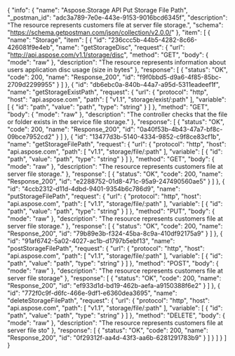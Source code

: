 {
  "info": {
    "name": "Aspose.Storage API Put Storage File Path",
    "_postman_id": "adc3a789-7e0e-443e-9153-9016bcd6345f",
    "description": "The resource represents customers file at server file storage.",
    "schema": "https://schema.getpostman.com/json/collection/v2.0.0/"
  },
  "item": [
    {
      "name": "Storage",
      "item": [
        {
          "id": "236ccc5b-44b5-4282-8c66-426081f9e4eb",
          "name": "getStorageDisc",
          "request": {
            "url": "http://api.aspose.com/v1.1/storage/disc",
            "method": "GET",
            "body": {
              "mode": "raw"
            },
            "description": "The resource represents information about users application disc usage (size in bytes"
          },
          "response": [
            {
              "status": "OK",
              "code": 200,
              "name": "Response_200",
              "id": "f9f0bbd5-d9a6-4f85-85bc-2709d2299955"
            }
          ]
        },
        {
          "id": "db6ebc0a-840b-44a7-a95d-5311eadeef1f",
          "name": "getStorageExistPath",
          "request": {
            "url": {
              "protocol": "http",
              "host": "api.aspose.com",
              "path": [
                "v1.1",
                "storage/exist/:path"
              ],
              "variable": [
                {
                  "id": "path",
                  "value": "path",
                  "type": "string"
                }
              ]
            },
            "method": "GET",
            "body": {
              "mode": "raw"
            },
            "description": "The controller checks that the file or folder exists in the service file storage."
          },
          "response": [
            {
              "status": "OK",
              "code": 200,
              "name": "Response_200",
              "id": "0a40f53b-4b43-47a7-bf8c-09bce7952cd2"
            }
          ]
        },
        {
          "id": "13477d3b-5140-4334-9852-c9f8ce83cf1b",
          "name": "getStorageFilePath",
          "request": {
            "url": {
              "protocol": "http",
              "host": "api.aspose.com",
              "path": [
                "v1.1",
                "storage/file/:path"
              ],
              "variable": [
                {
                  "id": "path",
                  "value": "path",
                  "type": "string"
                }
              ]
            },
            "method": "GET",
            "body": {
              "mode": "raw"
            },
            "description": "The resource represents customers file at server file storage."
          },
          "response": [
            {
              "status": "OK",
              "code": 200,
              "name": "Response_200",
              "id": "e2288752-01d8-471c-95a9-247490560ae5"
            }
          ]
        },
        {
          "id": "4ccb2312-d11d-4dbd-9401-9354b6c786d9",
          "name": "putStorageFilePath",
          "request": {
            "url": {
              "protocol": "http",
              "host": "api.aspose.com",
              "path": [
                "v1.1",
                "storage/file/:path"
              ],
              "variable": [
                {
                  "id": "path",
                  "value": "path",
                  "type": "string"
                }
              ]
            },
            "method": "PUT",
            "body": {
              "mode": "raw"
            },
            "description": "The resource represents customers file at server file storage."
          },
          "response": [
            {
              "status": "OK",
              "code": 200,
              "name": "Response_200",
              "id": "79b89e3b-f324-45ba-8c9a-410df92175a9"
            }
          ]
        },
        {
          "id": "91af6742-5a02-4027-ac1b-d1797b5ebf13",
          "name": "postStorageFilePath",
          "request": {
            "url": {
              "protocol": "http",
              "host": "api.aspose.com",
              "path": [
                "v1.1",
                "storage/file/:path"
              ],
              "variable": [
                {
                  "id": "path",
                  "value": "path",
                  "type": "string"
                }
              ]
            },
            "method": "POST",
            "body": {
              "mode": "raw"
            },
            "description": "The resource represents customers file at server file storage"
          },
          "response": [
            {
              "status": "OK",
              "code": 200,
              "name": "Response_200",
              "id": "ef933d1d-bd19-462b-aefa-a9150388f6e2"
            }
          ]
        },
        {
          "id": "772f0c9f-d6fc-466e-9df1-e6360dea3695",
          "name": "deleteStorageFilePath",
          "request": {
            "url": {
              "protocol": "http",
              "host": "api.aspose.com",
              "path": [
                "v1.1",
                "storage/file/:path"
              ],
              "variable": [
                {
                  "id": "path",
                  "value": "path",
                  "type": "string"
                }
              ]
            },
            "method": "DELETE",
            "body": {
              "mode": "raw"
            },
            "description": "The resource represents customers file at server file sto"
          },
          "response": [
            {
              "status": "OK",
              "code": 200,
              "name": "Response_200",
              "id": "0f29312f-aa4d-43f3-aa6b-6281291783b9"
            }
          ]
        }
      ]
    }
  ]
}